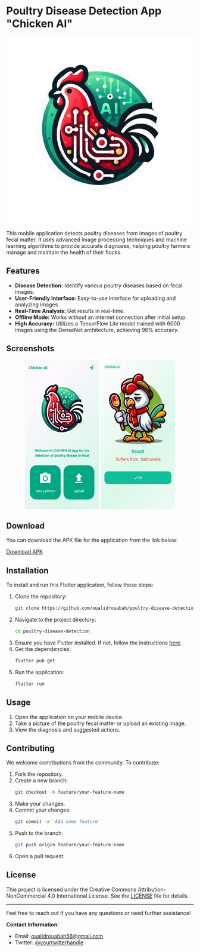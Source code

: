 # Poultry Disease Detection App "Chicken AI"

![Poultry Disease Detection](assets/logo.png)

This mobile application detects poultry diseases from images of poultry fecal matter. It uses advanced image processing techniques and machine learning algorithms to provide accurate diagnoses, helping poultry farmers manage and maintain the health of their flocks.

## Features

- **Disease Detection:** Identify various poultry diseases based on fecal images.
- **User-Friendly Interface:** Easy-to-use interface for uploading and analyzing images.
- **Real-Time Analysis:** Get results in real-time.
- **Offline Mode:** Works without an internet connection after initial setup.
- **High Accuracy:** Utilizes a TensorFlow Lite model trained with 6000 images using the DenseNet architecture, achieving 98% accuracy.

## Screenshots

<p align="center">
  <img src="assets/home_screen.png" alt="Home Screen" width="200" height="400"/>
  <img src="assets/result_screen.png" alt="Results" width="200" height="400"/>
</p>

## Download

You can download the APK file for the application from the link below:

[Download APK](app-release.apk)

## Installation

To install and run this Flutter application, follow these steps:

1. Clone the repository:
    ```sh
    git clone https://github.com/oualidrouabah/poultry-disease-detection.git
    ```
2. Navigate to the project directory:
    ```sh
    cd poultry-disease-detection
    ```
3. Ensure you have Flutter installed. If not, follow the instructions [here](https://flutter.dev/docs/get-started/install).
4. Get the dependencies:
    ```sh
    flutter pub get
    ```
5. Run the application:
    ```sh
    flutter run
    ```

## Usage

1. Open the application on your mobile device.
2. Take a picture of the poultry fecal matter or upload an existing image.
4. View the diagnosis and suggested actions.

## Contributing

We welcome contributions from the community. To contribute:

1. Fork the repository.
2. Create a new branch:
    ```sh
    git checkout -b feature/your-feature-name
    ```
3. Make your changes.
4. Commit your changes:
    ```sh
    git commit -m 'Add some feature'
    ```
5. Push to the branch:
    ```sh
    git push origin feature/your-feature-name
    ```
6. Open a pull request.

## License

This project is licensed under the Creative Commons Attribution-NonCommercial 4.0 International License. See the [LICENSE](LICENSE) file for details.

---

Feel free to reach out if you have any questions or need further assistance!

**Contact Information:**

- Email: oualidrouabah56@gmail.com
- Twitter: [@yourtwitterhandle](https://twitter.com/RouabahOualid)

